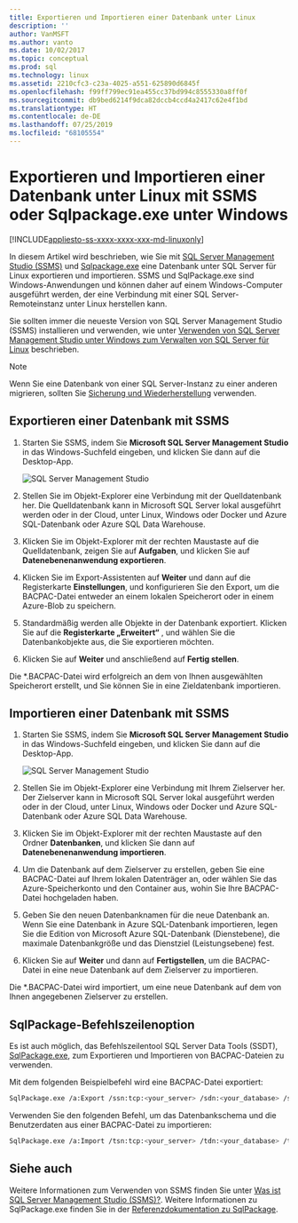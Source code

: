 ```yaml
---
title: Exportieren und Importieren einer Datenbank unter Linux
description: ''
author: VanMSFT
ms.author: vanto
ms.date: 10/02/2017
ms.topic: conceptual
ms.prod: sql
ms.technology: linux
ms.assetid: 2210cfc3-c23a-4025-a551-625890d6845f
ms.openlocfilehash: f99ff799ec91ea455cc37bd994c8555330a8ff0f
ms.sourcegitcommit: db9bed6214f9dca82dccb4ccd4a2417c62e4f1bd
ms.translationtype: HT
ms.contentlocale: de-DE
ms.lasthandoff: 07/25/2019
ms.locfileid: "68105554"
---
```

# <a name="export-and-import-a-database-on-linux-with-ssms-or-sqlpackageexe-on-windows"></a>Exportieren und Importieren einer Datenbank unter Linux mit SSMS oder Sqlpackage.exe unter Windows

[!INCLUDE[appliesto-ss-xxxx-xxxx-xxx-md-linuxonly](../includes/appliesto-ss-xxxx-xxxx-xxx-md-linuxonly.md)]

In diesem Artikel wird beschrieben, wie Sie mit [SQL Server Management Studio (SSMS)](../ssms/download-sql-server-management-studio-ssms.md) und [Sqlpackage.exe](https://msdn.microsoft.com/library/hh550080.aspx) eine Datenbank unter SQL Server für Linux exportieren und importieren. SSMS und SqlPackage.exe sind Windows-Anwendungen und können daher auf einem Windows-Computer ausgeführt werden, der eine Verbindung mit einer SQL Server-Remoteinstanz unter Linux herstellen kann.

Sie sollten immer die neueste Version von SQL Server Management Studio (SSMS) installieren und verwenden, wie unter [Verwenden von SQL Server Management Studio unter Windows zum Verwalten von SQL Server für Linux](sql-server-linux-manage-ssms.md) beschrieben.

> [!NOTE]
> Wenn Sie eine Datenbank von einer SQL Server-Instanz zu einer anderen migrieren, sollten Sie [Sicherung und Wiederherstellung](sql-server-linux-migrate-restore-database.md) verwenden.

## <a name="export-a-database-with-ssms"></a>Exportieren einer Datenbank mit SSMS

1. Starten Sie SSMS, indem Sie **Microsoft SQL Server Management Studio** in das Windows-Suchfeld eingeben, und klicken Sie dann auf die Desktop-App.

    ![SQL Server Management Studio](./media/sql-server-linux-manage-ssms/ssms.png) 

2. Stellen Sie im Objekt-Explorer eine Verbindung mit der Quelldatenbank her. Die Quelldatenbank kann in Microsoft SQL Server lokal ausgeführt werden oder in der Cloud, unter Linux, Windows oder Docker und Azure SQL-Datenbank oder Azure SQL Data Warehouse.

3. Klicken Sie im Objekt-Explorer mit der rechten Maustaste auf die Quelldatenbank, zeigen Sie auf **Aufgaben**, und klicken Sie auf **Datenebenenanwendung exportieren**.

4. Klicken Sie im Export-Assistenten auf **Weiter** und dann auf die Registerkarte **Einstellungen**, und konfigurieren Sie den Export, um die BACPAC-Datei entweder an einem lokalen Speicherort oder in einem Azure-Blob zu speichern.

5. Standardmäßig werden alle Objekte in der Datenbank exportiert. Klicken Sie auf die **Registerkarte „Erweitert“** , und wählen Sie die Datenbankobjekte aus, die Sie exportieren möchten.

6. Klicken Sie auf **Weiter** und anschließend auf **Fertig stellen**.

Die *.BACPAC-Datei wird erfolgreich an dem von Ihnen ausgewählten Speicherort erstellt, und Sie können Sie in eine Zieldatenbank importieren.

## <a name="import-a-database-with-ssms"></a>Importieren einer Datenbank mit SSMS

1. Starten Sie SSMS, indem Sie **Microsoft SQL Server Management Studio** in das Windows-Suchfeld eingeben, und klicken Sie dann auf die Desktop-App.

    ![SQL Server Management Studio](./media/sql-server-linux-manage-ssms/ssms.png) 

2. Stellen Sie im Objekt-Explorer eine Verbindung mit Ihrem Zielserver her. Der Zielserver kann in Microsoft SQL Server lokal ausgeführt werden oder in der Cloud, unter Linux, Windows oder Docker und Azure SQL-Datenbank oder Azure SQL Data Warehouse.

3. Klicken Sie im Objekt-Explorer mit der rechten Maustaste auf den Ordner **Datenbanken**, und klicken Sie dann auf **Datenebenenanwendung importieren**.

4. Um die Datenbank auf dem Zielserver zu erstellen, geben Sie eine BACPAC-Datei auf Ihrem lokalen Datenträger an, oder wählen Sie das Azure-Speicherkonto und den Container aus, wohin Sie Ihre BACPAC-Datei hochgeladen haben.

5. Geben Sie den neuen Datenbanknamen für die neue Datenbank an. Wenn Sie eine Datenbank in Azure SQL-Datenbank importieren, legen Sie die Edition von Microsoft Azure SQL-Datenbank (Dienstebene), die maximale Datenbankgröße und das Dienstziel (Leistungsebene) fest.

6. Klicken Sie auf **Weiter** und dann auf **Fertigstellen**, um die BACPAC-Datei in eine neue Datenbank auf dem Zielserver zu importieren.

Die *.BACPAC-Datei wird importiert, um eine neue Datenbank auf dem von Ihnen angegebenen Zielserver zu erstellen.

## <a id="sqlpackage"></a> SqlPackage-Befehlszeilenoption

Es ist auch möglich, das Befehlszeilentool SQL Server Data Tools (SSDT), [SqlPackage.exe](https://msdn.microsoft.com/library/hh550080.aspx), zum Exportieren und Importieren von BACPAC-Dateien zu verwenden.

Mit dem folgenden Beispielbefehl wird eine BACPAC-Datei exportiert:

```bash
SqlPackage.exe /a:Export /ssn:tcp:<your_server> /sdn:<your_database> /su:<username> /sp:<password> /tf:<path_to_bacpac>
```

Verwenden Sie den folgenden Befehl, um das Datenbankschema und die Benutzerdaten aus einer BACPAC-Datei zu importieren:

```bash
SqlPackage.exe /a:Import /tsn:tcp:<your_server> /tdn:<your_database> /tu:<username> /tp:<password> /sf:<path_to_bacpac>

```

## <a name="see-also"></a>Siehe auch
Weitere Informationen zum Verwenden von SSMS finden Sie unter [Was ist SQL Server Management Studio (SSMS)?](https://msdn.microsoft.com/library/ms174173.aspx). Weitere Informationen zu SqlPackage.exe finden Sie in der [Referenzdokumentation zu SqlPackage](https://msdn.microsoft.com/library/hh550080.aspx).
